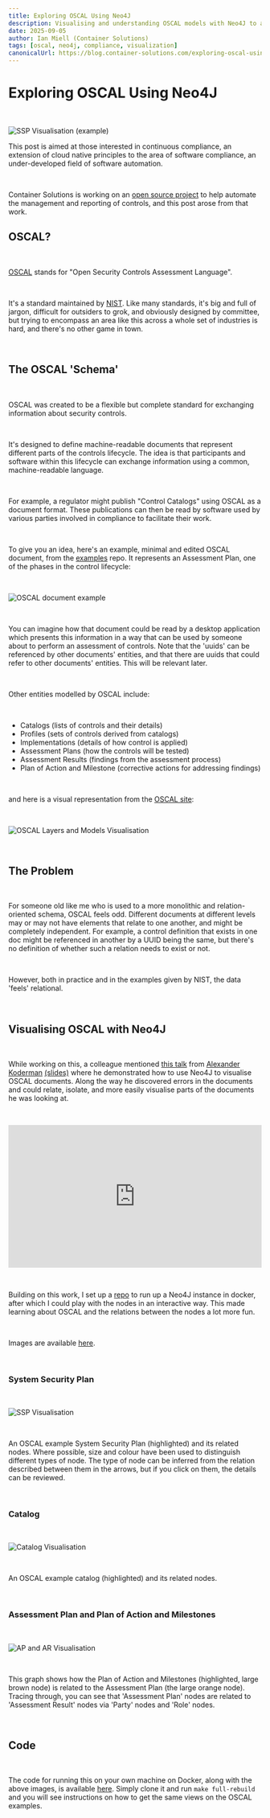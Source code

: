 ```yaml
---
title: Exploring OSCAL Using Neo4J
description: Visualising and understanding OSCAL models with Neo4J to aid continuous compliance.
date: 2025-09-05
author: Ian Miell (Container Solutions)
tags: [oscal, neo4j, compliance, visualization]
canonicalUrl: https://blog.container-solutions.com/exploring-oscal-using-neo4j
---
```


# Exploring OSCAL Using Neo4J

&#8203;

![SSP Visualisation (example)](./img/oscal_neo4j_top.png)

This post is aimed at those interested in continuous compliance, an extension of cloud native principles to the area of software compliance, an under-developed field of software automation.

&#8203;

Container Solutions is working on an [open source project](https://github.com/compliance-framework) to help automate the management and reporting of controls, and this post arose from that work.

## OSCAL?

&#8203;

[OSCAL](https://pages.nist.gov/OSCAL/) stands for "Open Security Controls Assessment Language".

&#8203;

It's a standard maintained by [NIST](https://www.nist.gov/). Like many standards, it's big and full of jargon, difficult for outsiders to grok, and obviously designed by committee, but trying to encompass an area like this across a whole set of industries is hard, and there's no other game in town.

&#8203;

## The OSCAL 'Schema'

&#8203;

OSCAL was created to be a flexible but complete standard for exchanging information about security controls.

&#8203;

It's designed to define machine-readable documents that represent different parts of the controls lifecycle. The idea is that participants and software within this lifecycle can exchange information using a common, machine-readable language.

&#8203;

For example, a regulator might publish "Control Catalogs" using OSCAL as a document format. These publications can then be read by software used by various parties involved in compliance to facilitate their work.

&#8203;

To give you an idea, here's an example, minimal and edited OSCAL document, from the [examples](https://github.com/usnistgov/oscal-content/tree/main/examples) repo. It represents an Assessment Plan, one of the phases in the control lifecycle:


&#8203;

![OSCAL document example](./img/oscal_neo4j_text.png)

&#8203;

You can imagine how that document could be read by a desktop application which presents this information in a way that can be used by someone about to perform an assessment of controls. Note that the 'uuids' can be referenced by other documents' entities, and that there are uuids that could refer to other documents' entities. This will be relevant later.

&#8203;

Other entities modelled by OSCAL include:

&#8203;

- Catalogs (lists of controls and their details)
- Profiles (sets of controls derived from catalogs)
- Implementations (details of how control is applied)
- Assessment Plans (how the controls will be tested)
- Assessment Results (findings from the assessment process)
- Plan of Action and Milestone (corrective actions for addressing findings)

&#8203;

and here is a visual representation from the [OSCAL site](https://pages.nist.gov/OSCAL/resources/concepts/layer/):

&#8203;

![OSCAL Layers and Models Visualisation](./img/oscal_neo4j_layers.png)

&#8203;

## The Problem

&#8203;

For someone old like me who is used to a more monolithic and relation-oriented schema, OSCAL feels odd. Different documents at different levels may or may not have elements that relate to one another, and might be completely independent. For example, a control definition that exists in one doc might be referenced in another by a UUID being the same, but there's no definition of whether such a relation needs to exist or not.

&#8203;

However, both in practice and in the examples given by NIST, the data 'feels' relational.

&#8203;

## Visualising OSCAL with Neo4J

&#8203;

While working on this, a colleague mentioned [this talk](https://youtu.be/FVCFmSIsYic) from [Alexander Koderman](https://github.com/Agh42) [(slides)](https://www.slideshare.net/neo4j/cybersecurity-automation-with-oscal-and-neo4j) where he demonstrated how to use Neo4J to visualise OSCAL documents. Along the way he discovered errors in the documents and could relate, isolate, and more easily visualise parts of the documents he was looking at.

&#8203;

<div style="position: relative; padding-bottom: 56.25%; height: 0; overflow: hidden;">
  <iframe
    src="https://www.youtube.com/embed/FVCFmSIsYic?start=0"
    title="YouTube video"
    frameborder="0"
    allow="accelerometer; autoplay; clipboard-write; encrypted-media; gyroscope; picture-in-picture; web-share"
    allowfullscreen
    style="position: absolute; top: 0; left: 0; width: 100%; height: 100%;"
  ></iframe>

</div>

&#8203;

Building on this work, I set up a [repo](https://github.com/containerSolutions/oscal-neo4j) to run up a Neo4J instance in docker, after which I could play with the nodes in an interactive way. This made learning about OSCAL and the relations between the nodes a lot more fun.

&#8203;

Images are available [here](https://github.com/ContainerSolutions/oscal-neo4j/tree/main/images).

&#8203;

### System Security Plan

&#8203;

![SSP Visualisation](./img/oscal_neo4j_ssp.png)

&#8203;

An OSCAL example System Security Plan (highlighted) and its related nodes. Where possible, size and colour have been used to distinguish different types of node. The type of node can be inferred from the relation described between them in the arrows, but if you click on them, the details can be reviewed.

&#8203;

### Catalog

&#8203;

![Catalog Visualisation](./img/oscal_neo4j_catalog.png)

&#8203;

An OSCAL example catalog (highlighted) and its related nodes.

&#8203;

### Assessment Plan and Plan of Action and Milestones

&#8203;

![AP and AR Visualisation](./img/oscal_neo4j_ap_ar.png)

&#8203;

This graph shows how the Plan of Action and Milestones (highlighted, large brown node) is related to the Assessment Plan (the large orange node). Tracing through, you can see that 'Assessment Plan' nodes are related to 'Assessment Result' nodes via 'Party' nodes and 'Role' nodes.

&#8203;

## Code

&#8203;

The code for running this on your own machine on Docker, along with the above images, is available [here](https://github.com/ContainerSolutions/oscal-neo4j). Simply clone it and run `make full-rebuild` and you will see instructions on how to get the same views on the OSCAL examples.

&#8203;
